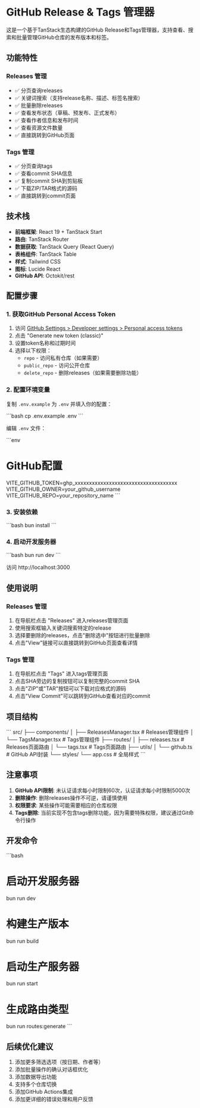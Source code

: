 # GitHub Release & Tags 管理器

这是一个基于TanStack生态构建的GitHub Release和Tags管理器，支持查看、搜索和批量管理GitHub仓库的发布版本和标签。

## 功能特性

### Releases 管理

- ✅ 分页查询releases
- ✅ 关键词搜索（支持release名称、描述、标签名搜索）
- ✅ 批量删除releases
- ✅ 查看发布状态（草稿、预发布、正式发布）
- ✅ 查看作者信息和发布时间
- ✅ 查看资源文件数量
- ✅ 直接跳转到GitHub页面

### Tags 管理

- ✅ 分页查询tags
- ✅ 查看commit SHA信息
- ✅ 复制commit SHA到剪贴板
- ✅ 下载ZIP/TAR格式的源码
- ✅ 直接跳转到commit页面

## 技术栈

- **前端框架**: React 19 + TanStack Start
- **路由**: TanStack Router
- **数据获取**: TanStack Query (React Query)
- **表格组件**: TanStack Table
- **样式**: Tailwind CSS
- **图标**: Lucide React
- **GitHub API**: Octokit/rest

## 配置步骤

### 1. 获取GitHub Personal Access Token

1. 访问 [GitHub Settings > Developer settings > Personal access tokens](https://github.com/settings/tokens)
2. 点击 "Generate new token (classic)"
3. 设置token名称和过期时间
4. 选择以下权限：
   - `repo` - 访问私有仓库（如果需要）
   - `public_repo` - 访问公开仓库
   - `delete_repo` - 删除releases（如果需要删除功能）

### 2. 配置环境变量

复制 `.env.example` 为 `.env` 并填入你的配置：

\`\`\`bash
cp .env.example .env
\`\`\`

编辑 `.env` 文件：

\`\`\`env

# GitHub配置

VITE_GITHUB_TOKEN=ghp_xxxxxxxxxxxxxxxxxxxxxxxxxxxxxxxxxxxx
VITE_GITHUB_OWNER=your_github_username
VITE_GITHUB_REPO=your_repository_name
\`\`\`

### 3. 安装依赖

\`\`\`bash
bun install
\`\`\`

### 4. 启动开发服务器

\`\`\`bash
bun run dev
\`\`\`

访问 http://localhost:3000

## 使用说明

### Releases 管理

1. 在导航栏点击 "Releases" 进入releases管理页面
2. 使用搜索框输入关键词搜索特定的release
3. 选择要删除的releases，点击"删除选中"按钮进行批量删除
4. 点击"View"链接可以直接跳转到GitHub页面查看详情

### Tags 管理

1. 在导航栏点击 "Tags" 进入tags管理页面
2. 点击SHA旁边的复制按钮可以复制完整的commit SHA
3. 点击"ZIP"或"TAR"按钮可以下载对应格式的源码
4. 点击"View Commit"可以跳转到GitHub查看对应的commit

## 项目结构

\`\`\`
src/
├── components/
│ ├── ReleasesManager.tsx # Releases管理组件
│ └── TagsManager.tsx # Tags管理组件
├── routes/
│ ├── releases.tsx # Releases页面路由
│ └── tags.tsx # Tags页面路由
├── utils/
│ └── github.ts # GitHub API封装
└── styles/
└── app.css # 全局样式
\`\`\`

## 注意事项

1. **GitHub API限制**: 未认证请求每小时限制60次，认证请求每小时限制5000次
2. **删除操作**: 删除releases操作不可逆，请谨慎使用
3. **权限要求**: 某些操作可能需要相应的仓库权限
4. **Tags删除**: 当前实现不包含tags删除功能，因为需要特殊权限，建议通过Git命令行操作

## 开发命令

\`\`\`bash

# 启动开发服务器

bun run dev

# 构建生产版本

bun run build

# 启动生产服务器

bun run start

# 生成路由类型

bun run routes:generate
\`\`\`

## 后续优化建议

1. 添加更多筛选选项（按日期、作者等）
2. 添加批量操作的确认对话框优化
3. 添加数据导出功能
4. 支持多个仓库切换
5. 添加GitHub Actions集成
6. 添加更详细的错误处理和用户反馈

